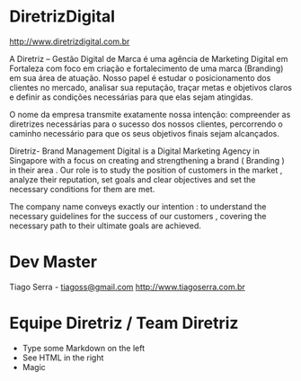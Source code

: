 DiretrizDigital
===============
http://www.diretrizdigital.com.br

A Diretriz – Gestão Digital de Marca é uma agência de Marketing Digital em Fortaleza com foco em criação e fortalecimento de uma marca (Branding) em sua área de atuação. Nosso papel é estudar o posicionamento dos clientes no mercado, analisar sua reputação, traçar metas e objetivos claros e definir as condições necessárias para que elas sejam atingidas.

O nome da empresa transmite exatamente nossa intenção: compreender as diretrizes necessárias para o sucesso dos nossos clientes, percorrendo o caminho necessário para que os seus objetivos finais sejam alcançados.

Diretriz- Brand Management Digital is a Digital Marketing Agency in Singapore with a focus on creating and strengthening a brand ( Branding ) in their area . Our role is to study the position of customers in the market , analyze their reputation, set goals and clear objectives and set the necessary conditions for them are met.

The company name conveys exactly our intention : to understand the necessary guidelines for the success of our customers , covering the necessary path to their ultimate goals are achieved.

Dev Master
===============
Tiago Serra - tiagoss@gmail.com
http://www.tiagoserra.com.br

# Equipe Diretriz / Team Diretriz

  - Type some Markdown on the left
  - See HTML in the right
  - Magic
